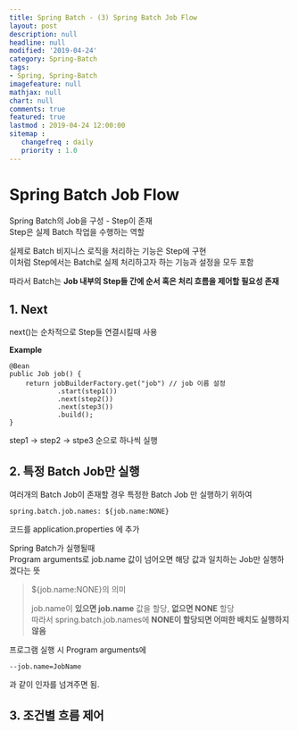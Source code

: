 ```yaml
---
title: Spring Batch - (3) Spring Batch Job Flow
layout: post
description: null
headline: null
modified: '2019-04-24'
category: Spring-Batch
tags:
- Spring, Spring-Batch
imagefeature: null
mathjax: null
chart: null
comments: true
featured: true
lastmod : 2019-04-24 12:00:00
sitemap :  
   changefreq : daily
   priority : 1.0
---
```


# Spring Batch Job Flow

Spring Batch의 Job을 구성 - Step이 존재  
Step은 실제 Batch 작업을 수행하는 역할  
  
실제로 Batch 비지니스 로직을 처리하는 기능은 Step에 구현  
이처럼 Step에서는 Batch로 실제 처리하고자 하는 기능과 설정을 모두 포함  
  
따라서 Batch는 **Job 내부의 Step들 간에 순서 혹은 처리 흐름을 제어할 필요성 존재**  

## 1. Next

next()는 순차적으로 Step들 연결시킬때 사용  

**Example**  

```
@Bean
public Job job() {
    return jobBuilderFactory.get("job") // job 이름 설정
            .start(step1())
            .next(step2())
            .next(step3())
            .build();
}
```

step1 -> step2 -> stpe3 순으로 하나씩 실행

## 2. 특정 Batch Job만 실행

여러개의 Batch Job이 존재할 경우 특정한 Batch Job 만 실행하기 위하여  

```
spring.batch.job.names: ${job.name:NONE}
```

코드를 application.properties 에 추가  

Spring Batch가 실행될때  
Program arguments로 job.name 값이 넘어오면 해당 값과 일치하는 Job만 실행하겠다는 뜻
 
> ${job.name:NONE}의 의미  
> 
> job.name이 **있으면 job.name** 값을 할당, **없으면 NONE** 할당  
> 따라서 spring.batch.job.names에 **NONE이 할당되면 어떠한 배치도 실행하지 않음**  
  
   
프로그램 실행 시 Program arguments에  

```
--job.name=JobName
```

과 같이 인자를 넘겨주면 됨.  

## 3. 조건별 흐름 제어
